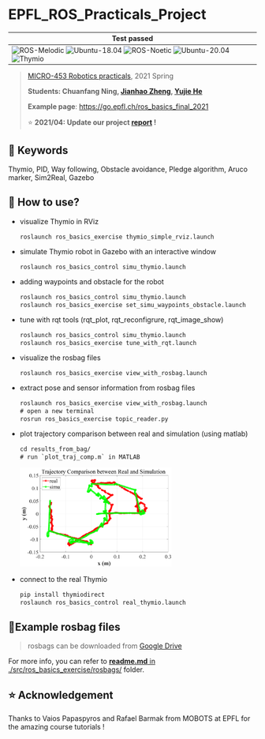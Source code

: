 # EPFL_ROS_Practicals_Project

| **Test passed**                                              |
| ------------------------------------------------------------ |
| ![ROS-Melodic](https://img.shields.io/badge/ROS-Melodic-red.svg) ![Ubuntu-18.04](https://img.shields.io/badge/Ubuntu-18.04-blue.svg) ![ROS-Noetic](https://img.shields.io/badge/ROS-Noetic-red.svg) ![Ubuntu-20.04](https://img.shields.io/badge/Ubuntu-20.04-blue.svg) ![Thymio](https://img.shields.io/badge/Thymio-II-orange.svg) |

> [MICRO-453 Robotics practicals](https://edu.epfl.ch/coursebook/fr/robotics-practicals-MICRO-453), 2021 Spring
>
> **Students: Chuanfang Ning, [Jianhao Zheng](https://github.com/Jianhao-zheng), [Yujie He](https://github.com/hibetterheyj)**
>
> **Example page**: https://go.epfl.ch/ros_basics_final_2021
>
> :star: **2021/04: Update our project [report](./ROS_Basics_Report_21Spring.pdf) !**

## :key: Keywords

Thymio, PID, Way following, Obstacle avoidance, Pledge algorithm, Aruco marker, Sim2Real, Gazebo

## :hammer: How to use?

- visualize Thymio in RViz

  ```shell
  roslaunch ros_basics_exercise thymio_simple_rviz.launch
  ```

- simulate Thymio robot in Gazebo with an interactive window

  ```shell
  roslaunch ros_basics_control simu_thymio.launch
  ```

- adding waypoints and obstacle for the robot

  ```shell
  roslaunch ros_basics_control simu_thymio.launch
  roslaunch ros_basics_exercise set_simu_waypoints_obstacle.launch
  ```

- tune with rqt tools (rqt_plot, rqt_reconfigrure, rqt_image_show)

  ```shell
  roslaunch ros_basics_control simu_thymio.launch
  roslaunch ros_basics_exercise tune_with_rqt.launch
  ```

- visualize the rosbag files

  ```shell
  roslaunch ros_basics_exercise view_with_rosbag.launch
  ```

- extract pose and sensor information from rosbag files

  ```shell
  roslaunch ros_basics_exercise view_with_rosbag.launch
  # open a new terminal
  rosrun ros_basics_exercise topic_reader.py
  ```

- plot trajectory comparison between real and simulation (using matlab)

  ```shell
  cd results_from_bag/
  # run `plot_traj_comp.m` in MATLAB
  ```

  <img src="./results_from_bag/traj_thymio_simulation_navigation_with_obstacle_avoidance.png" alt="traj_thymio_simulation_navigation_with_obstacle_avoidance" style="zoom:30%;" />

- connect to the real Thymio

  ```shell
  pip install thymiodirect
  roslaunch ros_basics_control real_thymio.launch
  ```

## :school_satchel:Example rosbag files

> rosbags can be downloaded from [Google Drive](https://drive.google.com/drive/folders/19KUzVqVasN7F2TfLpSc37OlQIdFQcbJs?usp=sharing)

For more info, you can refer to [**readme.md** in ./src/ros_basics_exercise/rosbags/](./src/ros_basics_exercise/rosbags/readme.md) folder.

## :star: Acknowledgement

Thanks to Vaios Papaspyros and Rafael Barmak from MOBOTS at EPFL for the amazing course tutorials !
